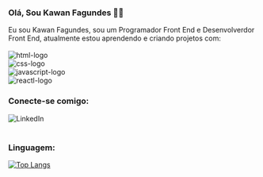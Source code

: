 ### Olá, Sou Kawan Fagundes 🏄‍♂️

Eu sou Kawan Fagundes, sou um Programador Front End e Desenvolverdor Front End, atualmente estou aprendendo e criando projetos com:
<br>
<br>
<img src="https://img.shields.io/badge/HTML-E34F26.svg?style=for-the-badge&logo=HTML5&logoColor=white" alt="html-logo"/>
<br>
<img src="https://img.shields.io/badge/CSS-1572B6.svg?style=for-the-badge&logo=CSS3&logoColor=white" alt="css-logo"/>
<br>
<img src="https://img.shields.io/badge/JavaScript-F7DF1E.svg?style=for-the-badge&logo=JavaScript&logoColor=black" alt="javascript-logo"/>
<br>
<img src="https://img.shields.io/badge/React-20232A?style=for-the-badge&logo=react&logoColor=61DAFB" alt="reactl-logo"/>
<br>

### Conecte-se comigo:

<p> 
<a href="https://www.linkedin.com/in/kawan-fagundes/#:~:text=www.linkedin.com/in/kawan%2Dfagundes"> 
<img align="left" alt="LinkedIn" src="https://img.shields.io/badge/LinkedIn-0077B5?style=for-the-badge&logo=linkedin&logoColor=whit"/>
</a>
</p>
<br>
<br>

### Linguagem:

[![Top Langs](https://github-readme-stats.vercel.app/api/top-langs/?username=Fagwndes)](https://github.com/anuraghazra/github-readme-stats)
 














